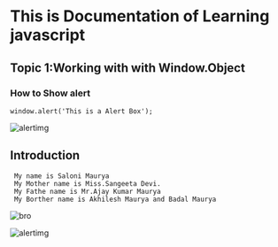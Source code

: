 # This is Documentation of Learning javascript
## Topic 1:Working with with Window.Object
### How to Show alert

```
window.alert('This is a Alert Box');
```
![alertimg](https://user-images.githubusercontent.com/95132335/143727898-4e1ab954-c4a2-435f-828d-af9c9273038d.png)

## Introduction 

```
 My name is Saloni Maurya
 My Mother name is Miss.Sangeeta Devi.
 My Fathe name is Mr.Ajay Kumar Maurya
 My Borther name is Akhilesh Maurya and Badal Maurya
```
![bro](https://user-images.githubusercontent.com/95132335/143728559-428bd585-437a-4d0b-88c1-5df4bdde2aa8.jpg)

![alertimg](https://user-images.githubusercontent.com/95132335/143728798-b68657d9-d213-44cf-a6b3-7debf944522c.png)
